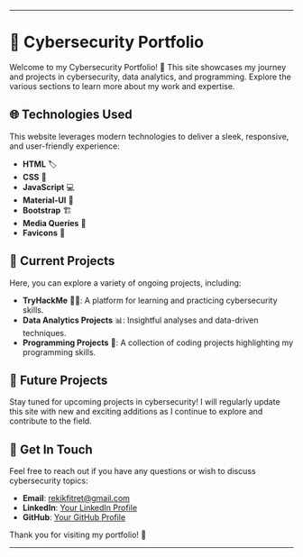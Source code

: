 
---

# 🚀 Cybersecurity Portfolio

Welcome to my Cybersecurity Portfolio! 🎉 This site showcases my journey and projects in cybersecurity, data analytics, and programming. Explore the various sections to learn more about my work and expertise.

## 🌐 Technologies Used

This website leverages modern technologies to deliver a sleek, responsive, and user-friendly experience:

- **HTML** 🏷️
- **CSS** 🎨
- **JavaScript** 💻
- **Material-UI** 🎨
- **Bootstrap** 🏗️
- **Media Queries** 📱
- **Favicons** 🔗

## 📂 Current Projects

Here, you can explore a variety of ongoing projects, including:

- **TryHackMe** 🕵️‍♂️: A platform for learning and practicing cybersecurity skills.
- **Data Analytics Projects** 📊: Insightful analyses and data-driven techniques.
- **Programming Projects** 💾: A collection of coding projects highlighting my programming skills.

## 🚀 Future Projects

Stay tuned for upcoming projects in cybersecurity! I will regularly update this site with new and exciting additions as I continue to explore and contribute to the field.

## 💬 Get In Touch

Feel free to reach out if you have any questions or wish to discuss cybersecurity topics:

- **Email**: [rekikfitret@gmail.com](mailto:rekikfitret@gmail.com)
- **LinkedIn**: [Your LinkedIn Profile](https://www.linkedin.com/in/rekik-higemengist/)
- **GitHub**: [Your GitHub Profile](https://github.com/Riko-Hige27)

Thank you for visiting my portfolio! 🌟

---
